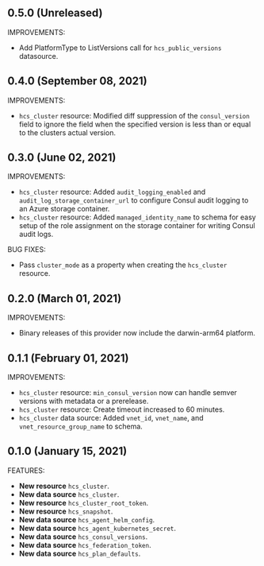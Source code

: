 ## 0.5.0 (Unreleased)

IMPROVEMENTS:
* Add PlatformType to ListVersions call for `hcs_public_versions` datasource.

## 0.4.0 (September 08, 2021)

IMPROVEMENTS:
* `hcs_cluster` resource: Modified diff suppression of the `consul_version` field to ignore the field when the specified version is less than or equal to the clusters actual version.

## 0.3.0 (June 02, 2021)

IMPROVEMENTS:
* `hcs_cluster` resource: Added `audit_logging_enabled` and `audit_log_storage_container_url` to configure Consul audit logging to an Azure storage container. 
* `hcs_cluster` resource: Added `managed_identity_name` to schema for easy setup of the role assignment on the storage container for writing Consul audit logs.

BUG FIXES:
* Pass `cluster_mode` as a property when creating the `hcs_cluster` resource.

## 0.2.0 (March 01, 2021)

IMPROVEMENTS:
* Binary releases of this provider now include the darwin-arm64 platform.

## 0.1.1 (February 01, 2021)

IMPROVEMENTS:
* `hcs_cluster` resource: `min_consul_version` now can handle semver versions with metadata or a prerelease.
* `hcs_cluster` resource: Create timeout increased to 60 minutes.
* `hcs_cluster` data source: Added `vnet_id`, `vnet_name`, and `vnet_resource_group_name` to schema. 

## 0.1.0 (January 15, 2021)

FEATURES:
* **New resource** `hcs_cluster`.
* **New data source** `hcs_cluster`.
* **New resource** `hcs_cluster_root_token`.
* **New resource** `hcs_snapshot`.
* **New data source** `hcs_agent_helm_config`.
* **New data source** `hcs_agent_kubernetes_secret`.
* **New data source** `hcs_consul_versions`.
* **New data source** `hcs_federation_token`.
* **New data source** `hcs_plan_defaults`.

